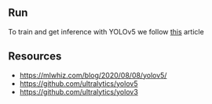 ## Run 

To train and get inference with YOLOv5 we follow [this](https://mlwhiz.com/blog/2020/08/08/yolov5/) article



## Resources 

- https://mlwhiz.com/blog/2020/08/08/yolov5/
- https://github.com/ultralytics/yolov5
- https://github.com/ultralytics/yolov3


